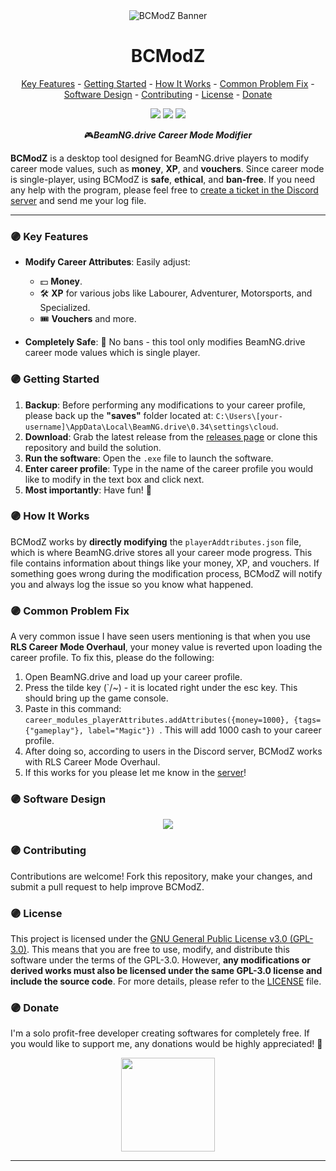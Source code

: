 <div align="center">
	<img src="https://i.imgur.com/lyJevmd.png" alt="BCModZ Banner">
    <h1>BCModZ</h1>
</div>



<p align="center">
<a href="#-key-features">Key Features</a> - 
<a href = "#-getting-started">Getting Started</a> -
<a href = "#-how-it-works">How It Works</a> -
<a href = "#-common-problem-fix">Common Problem Fix</a> -
<a href = "#-software-design">Software Design</a> -
<a href = "#-contributing">Contributing</a> -
<a href = "#-license">License</a> -
<a href = "#-donate">Donate</a>
</p>

<div align="center">
	<img src="https://img.shields.io/github/downloads/zrylx/BCModZ/total"/>
	<img src="https://img.shields.io/github/v/release/zrylx/BCModZ"/>
	<img src="https://img.shields.io/github/stars/zrylx/BCModZ"/>
</div>

<p align=center>🎮<i><b>BeamNG.drive Career Mode Modifier</b></i></p>

**BCModZ** is a desktop tool designed for BeamNG.drive players to modify career mode values, such as **money**, **XP**, and **vouchers**. Since career mode is single-player, using BCModZ is **safe**, **ethical**, and **ban-free**. If you need any help with the program, please feel free to [create a ticket in the Discord server](https://discord.gg/Zm9JzKvzyg) and send me your log file. 

---

### 🟣 **Key Features**
- **Modify Career Attributes**:
	Easily adjust:
	- 💵 **Money**.
	- 🛠️ **XP** for various jobs like Labourer, Adventurer, Motorsports, and Specialized.
	- 🎟️ **Vouchers** and more.

- **Completely Safe**:
🚫 No bans - this tool only modifies BeamNG.drive career mode values which is single player. 

### 🟣 **Getting Started**
1. **Backup**: Before performing any modifications to your career profile, please back up the **"saves"** folder located at: ```C:\Users\[your-username]\AppData\Local\BeamNG.drive\0.34\settings\cloud```. 
2. **Download**: Grab the latest release from the [releases page](https://github.com/Zrylx/BCModZ/releases) or clone this repository and build the solution.
3. **Run the software**: Open the ```.exe``` file to launch the software. 
4. **Enter career profile**: Type in the name of the career profile you would like to modify in the text box and click next.
5. **Most importantly**: Have fun! 🚀
 
### 🟣 **How It Works**
BCModZ works by **directly modifying** the ```playerAddtributes.json``` file, which is where BeamNG.drive stores all your career mode progress. This file contains information about things like your money, XP, and vouchers. If something goes wrong during the modification process, BCModZ will notify you and always log the issue so you know what happened.

### 🟣 **Common Problem Fix**
A very common issue I have seen users mentioning is that when you use **RLS Career Mode Overhaul**, your money value is reverted upon loading the career profile. To fix this, please do the following:
1. Open BeamNG.drive and load up your career profile.
2. Press the tilde key (`/~) - it is located right under the esc key. This should bring up the game console. 
3. Paste in this command: ```career_modules_playerAttributes.addAttributes({money=1000}, {tags={"gameplay"}, label="Magic"}) ```. This will add 1000 cash to your career profile. 
4. After doing so, according to users in the Discord server, BCModZ works with RLS Career Mode Overhaul. 
5. If this works for you please let me know in the [server](https://discord.gg/Zm9JzKvzyg)!

### 🟣 **Software Design**
<div align="center">
<img src="https://i.imgur.com/0u9lPSq.jpg">
</div>

### 🟣 **Contributing**
Contributions are welcome! Fork this repository, make your changes, and submit a pull request to help improve BCModZ.

### 🟣 **License**
This project is licensed under the [GNU General Public License v3.0 (GPL-3.0)](https://github.com/Zrylx/BCModZ?tab=GPL-3.0-1-ov-file#readme). This means that you are free to use, modify, and distribute this software under the terms of the GPL-3.0. However, **any modifications or derived works must also be licensed under the same GPL-3.0 license and include the source code**. For more details, please refer to the [LICENSE](https://github.com/Zrylx/BCModZ?tab=GPL-3.0-1-ov-file#readme) file. 

### 🟣 **Donate**
I'm a solo profit-free developer creating softwares for completely free. If you would like to support me, any donations would be highly appreciated! 💜
<div align="center">
	<a href="https://buymeacoffee.com/zrylx">
		<img src="https://miro.medium.com/v2/resize:fit:1090/0*lHgOW3tB_MfDAlBf.png" width="150">
	</a>
</div>

---
